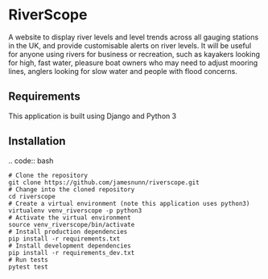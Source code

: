# RiverScope

A website to display river levels and level trends across all gauging stations in the UK, and provide customisable alerts on river levels. It will be useful for anyone using rivers for business or recreation, such as kayakers looking for high, fast water, pleasure boat owners who may need to adjust mooring lines, anglers looking for slow water and people with flood concerns.

## Requirements

This application is built using Django and Python 3

## Installation

.. code:: bash

    # Clone the repository
    git clone https://github.com/jamesnunn/riverscope.git
    # Change into the cloned repository
    cd riverscope
    # Create a virtual environment (note this application uses python3)
    virtualenv venv_riverscope -p python3
    # Activate the virtual environment
    source venv_riverscope/bin/activate
    # Install production dependencies
    pip install -r requirements.txt
    # Install development dependencies
    pip install -r requirements_dev.txt
    # Run tests
    pytest test

